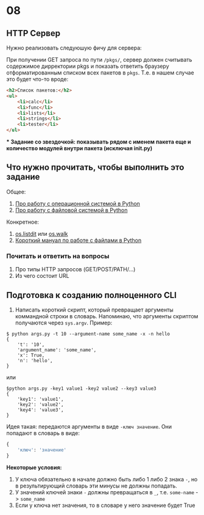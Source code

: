# 08

## HTTP Сервер

Нужно реализовать следуюшую фичу для сервера: 

При получении GET запроса по пути `/pkgs/`, сервер должен считывать содержимое дирректории pkgs и показать ответить браузеру отформатированным списком всех пакетов в `pkgs`. Т.е. в нашем случае это будет что-то вроде: 

```html
<h2>Список пакетов:</h2>
<ul>
    <li>calc</li>
    <li>func</li>
    <li>lists</li>
    <li>strings</li>
    <li>tester</li>
</ul>
```

<b>* Задание со звездочкой: показывать рядом с именем пакета еще и количество модулей внутри пакета (исключая __init__.py)</b>

## Что нужно прочитать, чтобы выполнить это задание

Общее: 
 1. [Про работу с операционной системой в Python](https://docs.python.org/2/library/os.html)
 2. [Про работу с файловой системой в Python](https://docs.python.org/3/library/filesys.html)

Конкретное:
 1. [os.listdit](https://docs.python.org/2/library/os.html#os.listdir) или [os.walk](https://docs.python.org/3/library/os.html#os.walk)
 2. [Короткий мануал по работе с файлами в Python](https://www.saltycrane.com/blog/2008/04/working-with-files-and-directories-in/)

### Почитать и ответить на вопросы

 1. Про типы HTTP запросов (GET/POST/PATH/...)
 2. Из чего состоит URL


## Подготовка к созданию полноценного CLI

1. Написать короткий скрипт, который превращает аргументы коммандной строки в словарь. Напоминаю, что аргументы скриптом получаются через `sys.argv`. Пример: 

```
$ python args.py -t 10 --argument-name some_name -x -n hello
{
    't': '10',
    'argument_name': 'some_name',
    'x': True,
    'n': 'hello',
}
```

или 

```
$python args.py -key1 value1 -key2 value2 --key3 value3
{
    'key1': 'value1',
    'key2': 'value2',
    'key4': 'value3',
}
```

Идея такая: передаются аргументы в виде `-ключ значение`. Они попадают в словарь в виде: 

```python
{
    'ключ': 'значение'
}
```

**Некоторые условия:**
 1. У ключа обязательно в начале должно быть либо 1 либо 2 знака `-`, но в результирующий словарь эти минусы не должны попадать. 
 2. У значений ключей знаки `-` должны превращаться в `_`, т.е. `some-name` -> `some_name`
 3. Если у ключа нет значения, то в словаре у него значение будет True

